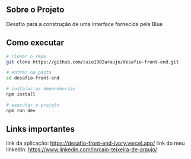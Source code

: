 ## Sobre o Projeto

Desafio para a construção de uma interface fornecida pela Blue

## Como executar

```bash
# clonar o repo
git clone https://github.com/caio1902araujo/desafio-front-end.git

# entrar na pasta
cd desafio-front-end

# instalar as dependências
npm install

# executar o projeto
npm run dev
```
## Links importantes
 link da aplicação: https://desafio-front-end-ivory.vercel.app/
 link do meu linkedin: https://www.linkedin.com/in/caio-teixeira-de-araujo/
